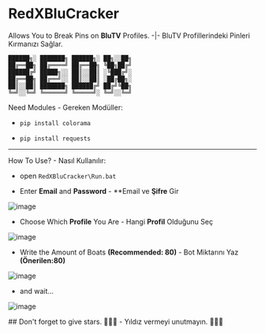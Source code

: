# RedXBluCracker
Allows You to Break Pins on **BluTV** Profiles. -|- BluTV Profillerindeki Pinleri Kırmanızı Sağlar.
```
██████╗░ ███████╗ ██████╗░ ██╗░░██╗
██╔══██╗ ██╔════╝ ██╔══██╗ ╚██╗██╔╝
██████╔╝ █████╗░░ ██║░░██║ ░╚███╔╝░
██╔══██╗ ██╔══╝░░ ██║░░██║ ░██╔██╗░
██║░░██║ ███████╗ ██████╔╝ ██╔╝╚██╗
╚═╝░░╚═╝ ╚══════╝ ╚═════╝░ ╚═╝░░╚═╝
```

<p>Need Modules - Gereken Modüller:</p>

* ``` pip install colorama ```

* ``` pip install requests ```

-----------------------------------

<p>How To Use? - Nasıl Kullanılır:</p>

* open ````RedXBluCracker\Run.bat````

* Enter **Email** and **Password** - **Email ve **Şifre** Gir

![image](https://github.com/Scriptez1/RedXBluCracker/assets/96830819/c49a357a-8b47-4e75-b37d-0dc6280942e5)

* Choose Which **Profile** You Are - Hangi **Profil** Olduğunu Seç

![image](https://github.com/Scriptez1/RedXBluCracker/assets/96830819/931d297b-1cc4-44d9-9037-cb2620ff15b0)

* Write the Amount of Boats **(Recommended: 80)** - Bot Miktarını Yaz **(Önerilen:80)**

![image](https://github.com/Scriptez1/RedXBluCracker/assets/96830819/695fe749-3981-40fc-8479-f0a5e1115d85)

* and wait...

![image](https://github.com/Scriptez1/RedXBluCracker/assets/96830819/1f512c47-09ba-4803-9921-ae114d2008c7)

<p>## Don't forget to give stars. 🌟🌟🌟 - Yıldız vermeyi unutmayın. 🌟🌟🌟</p>
